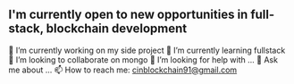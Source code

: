 ## I'm currently open to new opportunities in full-stack, blockchain development
🔭 I’m currently working on my side project
🌱 I’m currently learning fullstack
👯 I’m looking to collaborate on mongo
🤔 I’m looking for help with ...
💬 Ask me about ...
📫 How to reach me: cinblockchain91@gmail.com
